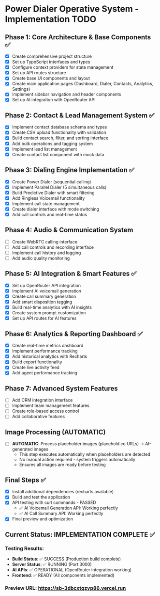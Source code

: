 # Power Dialer Operative System - Implementation TODO

## Phase 1: Core Architecture & Base Components ✅
- [x] Create comprehensive project structure
- [x] Set up TypeScript interfaces and types
- [x] Configure context providers for state management
- [x] Set up API routes structure
- [x] Create base UI components and layout
- [x] Create main application pages (Dashboard, Dialer, Contacts, Analytics, Settings)
- [x] Implement sidebar navigation and header components
- [x] Set up AI integration with OpenRouter API

## Phase 2: Contact & Lead Management System ✅
- [x] Implement contact database schema and types
- [x] Create CSV upload functionality with validation
- [x] Build contact search, filter, and sorting interface
- [x] Add bulk operations and tagging system
- [x] Implement lead list management
- [x] Create contact list component with mock data

## Phase 3: Dialing Engine Implementation ✅
- [x] Create Power Dialer (sequential calling)
- [x] Implement Parallel Dialer (5 simultaneous calls)
- [x] Build Predictive Dialer with smart filtering
- [x] Add Ringless Voicemail functionality
- [x] Implement call state management
- [x] Create dialer interface with mode switching
- [x] Add call controls and real-time status

## Phase 4: Audio & Communication System
- [ ] Create WebRTC calling interface
- [ ] Add call controls and recording interface
- [ ] Implement call history and logging
- [ ] Add audio quality monitoring

## Phase 5: AI Integration & Smart Features ✅
- [x] Set up OpenRouter API integration
- [x] Implement AI voicemail generation
- [x] Create call summary generation
- [x] Add smart disposition tagging
- [x] Build real-time analytics with AI insights
- [x] Create system prompt customization
- [x] Set up API routes for AI features

## Phase 6: Analytics & Reporting Dashboard ✅
- [x] Create real-time metrics dashboard
- [x] Implement performance tracking
- [x] Add historical analytics with Recharts
- [x] Build export functionality
- [x] Create live activity feed
- [x] Add agent performance tracking

## Phase 7: Advanced System Features
- [ ] Add CRM integration interface
- [ ] Implement team management features
- [ ] Create role-based access control
- [ ] Add collaborative features

## Image Processing (AUTOMATIC)
- [ ] **AUTOMATIC**: Process placeholder images (placehold.co URLs) → AI-generated images
  - This step executes automatically when placeholders are detected
  - No manual action required - system triggers automatically
  - Ensures all images are ready before testing

## Final Steps ✅
- [x] Install additional dependencies (recharts available)
- [x] Build and test the application
- [x] API testing with curl commands - PASSED
  - ✅ AI Voicemail Generation API: Working perfectly
  - ✅ AI Call Summary API: Working perfectly
- [x] Final preview and optimization

## Current Status: IMPLEMENTATION COMPLETE ✅

### Testing Results:
- **Build Status**: ✅ SUCCESS (Production build complete)
- **Server Status**: ✅ RUNNING (Port 3000)
- **AI APIs**: ✅ OPERATIONAL (OpenRouter integration working)
- **Frontend**: ✅ READY (All components implemented)

### Preview URL: https://sb-3dbcxtqzyp86.vercel.run